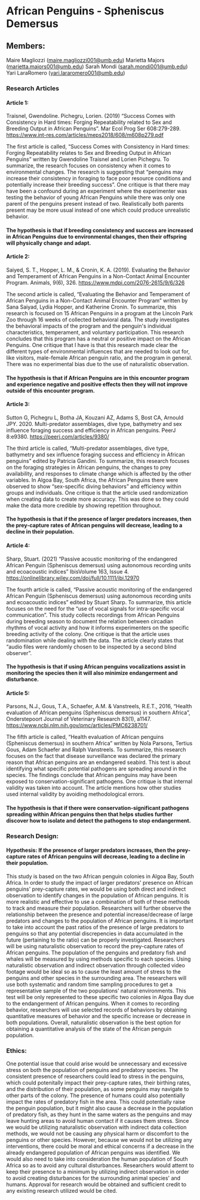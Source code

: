 # African Penguins - Spheniscus Demersus
## Members: 
Maire Magliozzi (maire.magliozzi001@umb.edu)
Marietta Majors (marietta.majors001@umb.edu)
Sarah Mondi (sarah.mondi001@umb.edu)
Yari LaraRomero (yari.lararomero001@umb.edu)

### Research Articles

#### Article 1: 
Traisnel, Gwendoline. Pichegru, Lorien. (2019) “Success Comes with Consistency in Hard times: Forging Repeatability related to Sex and Breeding Output in African Penguins”. Mar Ecol Prog Ser 608:279-289. https://www.int-res.com/articles/meps2018/608/m608p279.pdf

The first article is called, “Success Comes with Consistency in Hard times: Forging Repeatability relates to Sex and Breeding Output in African Penguins” written by Gwendoline Traisnel and Lorien Pichegru. To summarize, the research focuses on consistency when it comes to environmental changes. The research is suggesting that “penguins may increase their consistency in foraging to face poor resource conditions and potentially increase their breeding success”. One critique is that there may have been a confound during an experiment where the experimenter was testing the behavior of young African Penguins while there was only one parent of the penguins present instead of two. Realistically both parents present may be more usual instead of one which could produce unrealistic behavior. 
#### The hypothesis is that if breeding consistency and success are increased in African Penguins due to environmental changes, then their offspring will physically change and adapt.

#### Article 2: 
Saiyed, S. T., Hopper, L. M., & Cronin, K. A. (2019). Evaluating the Behavior and Temperament of African Penguins in a Non-Contact Animal Encounter Program. Animals, 9(6), 326. https://www.mdpi.com/2076-2615/9/6/326 

The second article is called, “Evaluating the Behavior and Temperament of African Penguins in a Non-Contact Animal Encounter Program” written by Sana Saiyad, Lydia Hopper, and Katherine Cronin. To summarize, this research is focused on 15 African Penguins in a program at the Lincoln Park Zoo through 16 weeks of collected behavioral data. The study investigates the behavioral impacts of the program and the penguin's individual characteristics, temperament, and voluntary participation. This research concludes that this program has a neutral or positive impact on the African Penguins. One critique that I have is that this research made clear the different types of environmental influences that are needed to look out for, like visitors, male-female African penguin ratio, and the program in general. There was no experimental bias due to the use of naturalistic observation. 
#### The hypothesis is that if African Penguins are in this encounter program and experience negative and positive effects then they will not improve outside of this encounter program. 

#### Article 3: 
Sutton G, Pichegru L, Botha JA, Kouzani AZ, Adams S, Bost CA, Arnould JPY. 2020. Multi-predator assemblages, dive type, bathymetry and sex influence foraging success and efficiency in African penguins. PeerJ 8:e9380. https://peerj.com/articles/9380/ 

The third article is called, “Multi-predator assemblages, dive type, bathymetry and sex influence foraging success and efficiency in African penguins” edited by Patricia Gandini. To summarize, this research focuses on the foraging strategies in African penguins, the changes to prey availability, and responses to climate change which is affected by the other variables. In Algoa Bay, South Africa, the African Penguins there were observed to show “sex-specific diving behaviors” and efficiency within groups and individuals. One critique is that the article used randomization when creating data to create more accuracy. This was done so they could make the data more credible by showing repetition throughout. 
#### The hypothesis is that if the presence of larger predators increases, then the prey-capture rates of African penguins will decrease, leading to a decline in their population. 

#### Article 4: 
Sharp, Stuart. (2021) “Passive acoustic monitoring of the endangered African Penguin (Spheniscus demersus) using autonomous recording units and ecoacoustic indices” IbisVolume 163, Issue 4.   https://onlinelibrary.wiley.com/doi/full/10.1111/ibi.12970 

The fourth article is called, “Passive acoustic monitoring of the endangered African Penguin (Spheniscus demersus) using autonomous recording units and ecoacoustic indices” edited by Stuart Sharp. To summarize, this article focuses on the need for the “use of vocal signals for intra-specific vocal communication”. This study collects recordings from African Penguins during breeding season to document the relation between circadian rhythms of vocal activity and how it informs experimenters on the specific breeding activity of the colony. One critique is that the article uses randomination while dealing with the data. The article clearly states that “audio files were randomly chosen to be inspected by a second blind observer”. 
#### The hypothesis is that if using African penguins vocalizations assist in monitoring the species then it will also minimize endangerment and disturbance. 

#### Article 5: 
Parsons, N.J., Gous, T.A., Schaefer, A.M. & Vanstreels, R.E.T., 2016, “Health evaluation of African penguins (Spheniscus demersus) in southern Africa”, Onderstepoort Journal of Veterinary Research 83(1), a1147. https://www.ncbi.nlm.nih.gov/pmc/articles/PMC6238701/ 

The fifth article is called, “Health evaluation of African penguins (Spheniscus demersus) in southern Africa” written by Nola Parsons, Tertius Gous, Adam Schaefer and Ralph Vanstreels. To summarize, this research focuses on the fact that disease surveillance was declared the primary reason that African penguins are an endangered seabird. This test is about identifying what specific potential pathogens are spreading around in the species. The findings conclude that African penguins may have been exposed to conservation-significant pathogens. One critique is that internal validity was taken into account. The article mentions how other studies used internal validity by avoiding methodological errors. 
#### The hypothesis is that if there were conservation-significant pathogens spreading within African penguins then that helps studies further discover how to isolate and detect the pathogens to stop endangerment. 

### Research Design:

#### Hypothesis: If the presence of larger predators increases, then the prey-capture rates of African penguins will decrease, leading to a decline in their population. 

This study is based on the two African penguin colonies in Algoa Bay, South Africa. In order to study the impact of larger predators' presence on African penguins' prey-capture rates, we would be using both direct and indirect observation to identify changes in the population of African penguins. It is more realistic and effective to use a combination of both of these methods to track and measure their population. Researchers will further observe the relationship between the presence and potential increase/decrease of large predators and changes to the population of African penguins. It is important to take into account the past ratios of the presence of large predators to penguins so that any potential discrepencies in data accumulated in the future (pertaining to the ratio) can be properly investigated. Researchers will be using naturalistic observation to record the prey-capture rates of African penguins. The population of the penguins and predatory fish and whales will be measured by using methods specific to each species. Using naturalistic observation and indirect observation through collected video footage would be ideal so as to cause the least amount of stress to the penguins and other species in the surrounding area. The researchers will use both systematic and random time sampling procedures to get a representative sample of the two populations' natural environments. This test will be only represented to these specific two colonies in Algoa Bay due to the endangerment of African penguins. When it comes to recording behavior, researchers will use selected records of behaviors by obtaining quantitative measures of behavior and the specific increase or decrease in both populations. Overall, naturalistic observation is the best option for obtaining a quantitative analysis of the state of the African penguin population. 

### Ethics:

One potential issue that could arise would be unnecessary and excessive stress on both the population of penguins and predatory species. The consistent presence of researchers could lead to stress in the penguins, which could potenitally impact their prey-capture rates, their birthing rates, and the distribution of their population, as some penguins may navigate to other parts of the colony. The presence of humans could also potentially impact the rates of predatory fish in the area. This could potentially raise the penguin population, but it might also cause a decrease in the population of predatory fish, as they hunt in the same waters as the penguins and may leave hunting areas to avoid human contact if it causes them stress. Since we would be utilizing naturalistic observation with indirect data collection methods, we would not be causing any physical harm or discomfort to the penguins or other species. However, because we would not be utilizing any interventions, there could be moral and ethical concerns if a decrease in the already endangered population of African penguins was identified. We would also need to take into consideration the human population of South Africa so as to avoid any cultural disturbances. Researchers would attemt to keep their presence to a minimum by utilizing indirect observation in order to avoid creating disturbances for the surrounding animal species' and humans. Approval for research would be obtained and sufficient credit to any existing research utilized would be cited.
